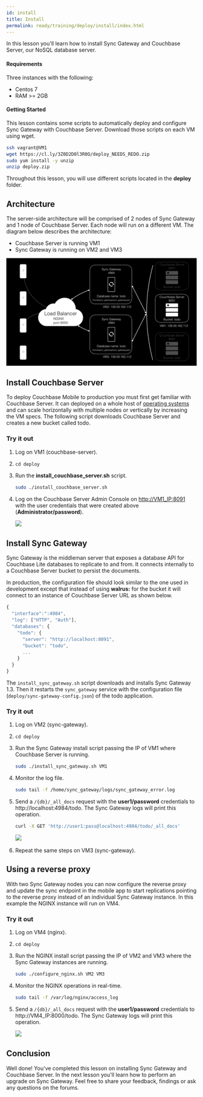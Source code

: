 ```yaml
---
id: install
title: Install
permalink: ready/training/deploy/install/index.html
---
```


In this lesson you'll learn how to install Sync Gateway and Couchbase Server, our NoSQL database server.

[//]: # "COMMON ACROSS LESSONS"

#### Requirements

Three instances with the following:

- Centos 7
- RAM >= 2GB

#### Getting Started

This lesson contains some scripts to automatically deploy and configure Sync Gateway with Couchbase Server. Download those scripts on each VM using wget.

```bash
ssh vagrant@VM1
wget https://cl.ly/3Z0D2D0l3R0O/deploy_NEEDS_REDO.zip
sudo yum install -y unzip
unzip deploy.zip
```

Throughout this lesson, you will use different scripts located in the **deploy** folder.

[//]: # "COMMON ACROSS LESSONS"

## Architecture

The server-side architecture will be comprised of 2 nodes of Sync Gateway and 1 node of Couchbase Server. Each node will run on a different VM. The diagram below describes the architecture:

- Couchbase Server is running VM1
- Sync Gateway is running on VM2 and VM3

![](img/image74.png)

## Install Couchbase Server

To deploy Couchbase Mobile to production you must first get familiar with Couchbase Server. It can deployed on a whole host of [operating systems](http://www.couchbase.com/nosql-databases/downloads) and can scale horizontally with multiple nodes or vertically by increasing the VM specs. The following script downloads Couchbase Server and creates a new bucket called todo.

### Try it out

1. Log on VM1 (couchbase-server).
1. `cd deploy`
1. Run the **install\_couchbase\_server.sh** script.

    ```bash
    sudo ./install_couchbase_server.sh
    ```

1. Log on the Couchbase Server Admin Console on [http://VM1_IP:8091](http://VM1_IP:8091) with the user credentials that were created above (**Administrator/password**).

    <img src="https://cl.ly/2v400A2s0I2v/image68.gif" class="center-image" />

## Install Sync Gateway

Sync Gateway is the middleman server that exposes a database API for Couchbase Lite databases to replicate to and from. It connects internally to a Couchbase Server bucket to persist the documents.

In production, the configuration file should look similar to the one used in development except that instead of using **walrus:** for the bucket it will connect to an instance of Couchbase Server URL as shown below.

```javascript
{
  "interface":":4984",
  "log": ["HTTP", "Auth"],
  "databases": {
    "todo": {
      "server": "http://localhost:8091",
      "bucket": "todo",
      ...
    }
  }
}
```

The `install_sync_gateway.sh` script downloads and installs Sync Gateway 1.3. Then it restarts the `sync_gateway` service with the configuration file (`deploy/sync-gateway-config.json`) of the todo application.


### Try it out 

1. Log on VM2 (sync-gateway).
1. `cd deploy`
1. Run the Sync Gateway install script passing the IP of VM1 where Couchbase Server is running.

    ```bash
    sudo ./install_sync_gateway.sh VM1
    ```

1. Monitor the log file.

    ```bash
    sudo tail -f /home/sync_gateway/logs/sync_gateway_error.log
    ```

1. Send a `/{db}/_all_docs` request with the **user1/password** credentials to http://localhost:4984/todo. The Sync Gateway logs will print this operation.

    ```bash
    curl -X GET 'http://user1:pass@localhost:4984/todo/_all_docs'
    ```

    ![](https://cl.ly/1j1q3p333D47/image75.gif)

1. Repeat the same steps on VM3 (sync-gateway).

## Using a reverse proxy

With two Sync Gateway nodes you can now configure the reverse proxy and update the sync endpoint in the mobile app to start replications pointing to the reverse proxy instead of an individual Sync Gateway instance. In this example the NGINX instance will run on VM4.

### Try it out

1. Log on VM4 (nginx).
1. `cd deploy`
1. Run the NGINX install script passing the IP of VM2 and VM3 where the Sync Gateway instances are running.

    ```bash
    sudo ./configure_nginx.sh VM2 VM3
    ```

1. Monitor the NGINX operations in real-time.

    ```bash
    sudo tail -f /var/log/nginx/access_log
    ```

1. Send a `/{db}/_all_docs` request with the **user1/password** credentials to http://VM4_IP:8000/todo. The Sync Gateway logs will print this operation.

    ![](https://cl.ly/392N2E2K0J0T/image76.gif)

## Conclusion

Well done! You've completed this lesson on installing Sync Gateway and Couchbase Server. In the next lesson you'll learn how to perform an upgrade on Sync Gateway. Feel free to share your feedback, findings or ask any questions on the forums.
